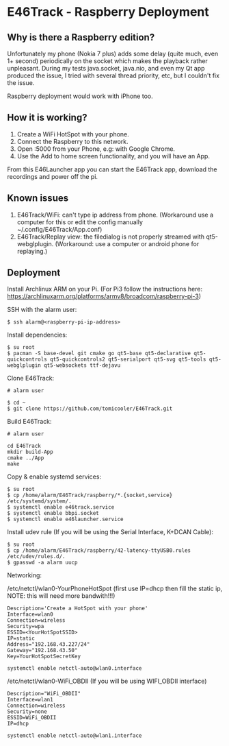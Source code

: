 # E46Track - Raspberry Deployment

## Why is there a Raspberry edition?

Unfortunately my phone (Nokia 7 plus) adds some delay (quite much, even 1+ second) periodically on the socket which makes the playback rather unpleasant.
During my tests java.socket, java.nio, and even my Qt app produced the issue, I tried with several thread priority, etc, but I couldn't fix the issue.

Raspberry deployment would work with iPhone too.

## How it is working?

1. Create a WiFi HotSpot with your phone.
2. Connect the Raspberry to this network.
3. Open <raspberry-ip>:5000 from your Phone, e.g: with Google Chrome.
4. Use the Add to home screen functionality, and you will have an App.

From this E46Launcher app you can start the E46Track app, download the recordings and power off the pi.

## Known issues

1. E46Track/WiFi: can't type ip address from phone. (Workaround use a computer for this or edit the config manually ~/.config/E46Track/App.conf)
2. E46Track/Replay view: the filedialog is not properly streamed with qt5-webglplugin. (Workaround: use a computer or android phone for replaying.)

## Deployment

Install Archlinux ARM on your Pi. (For Pi3 follow the instructions here: https://archlinuxarm.org/platforms/armv8/broadcom/raspberry-pi-3)

SSH with the alarm user:
```
$ ssh alarm@<raspberry-pi-ip-address>
```

Install dependencies:
```
$ su root
$ pacman -S base-devel git cmake go qt5-base qt5-declarative qt5-quickcontrols qt5-quickcontrols2 qt5-serialport qt5-svg qt5-tools qt5-webglplugin qt5-websockets ttf-dejavu
```

Clone E46Track:
```
# alarm user

$ cd ~
$ git clone https://github.com/tomicooler/E46Track.git
```

Build E46Track:
```
# alarm user

cd E46Track
mkdir build-App
cmake ../App
make
```

Copy & enable systemd services:
```
$ su root
$ cp /home/alarm/E46Track/raspberry/*.{socket,service} /etc/systemd/system/.
$ systemctl enable e46track.service
$ systemctl enable bbpi.socket
$ systemctl enable e46launcher.service
```

Install udev rule (If you will be using the Serial Interface, K+DCAN Cable):
```
$ su root
$ cp /home/alarm/E46Track/raspberry/42-latency-ttyUSB0.rules /etc/udev/rules.d/.
$ gpasswd -a alarm uucp
```

Networking:

/etc/netctl/wlan0-YourPhoneHotSpot (first use IP=dhcp then fill the static ip, NOTE: this will need more bandwith!!!)
```
Description='Create a HotSpot with your phone'
Interface=wlan0
Connection=wireless
Security=wpa
ESSID=<YourHotSpotSSID>
IP=static
Address="192.168.43.227/24"
Gateway="192.168.43.50"
Key=YourHotSpotSecretKey
```

```
systemctl enable netctl-auto@wlan0.interface
```

/etc/netctl/wlan0-WiFi_OBDII (If you will be using WIFI_OBDII interface)
```
Description="WiFi_OBDII"
Interface=wlan1
Connection=wireless
Security=none
ESSID=WiFi_OBDII
IP=dhcp
```

```
systemctl enable netctl-auto@wlan1.interface
```